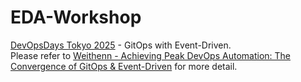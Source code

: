 # EDA-Workshop
[DevOpsDays Tokyo 2025](https://confengine.com/conferences/devopsdays-tokyo-2025) - GitOps with Event-Driven. <br/>
Please refer to [Weithenn - Achieving Peak DevOps Automation: The Convergence of GitOps & Event-Driven](https://confengine.com/conferences/devopsdays-tokyo-2025/proposal/21550/achieving-peak-devops-automation-the-convergence-of-gitops-amp-event-driven) for more detail.
